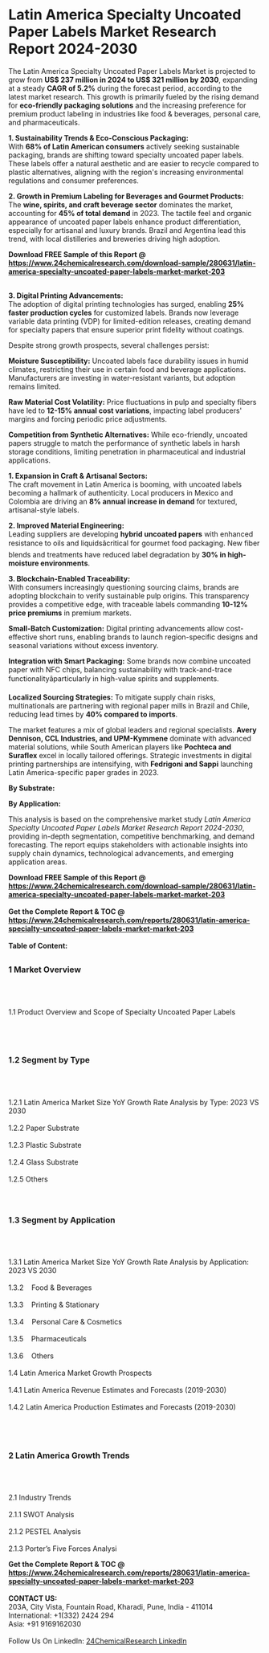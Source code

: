 <h1>Latin America Specialty Uncoated Paper Labels Market Research Report 2024-2030</h1><p>The Latin America Specialty Uncoated Paper Labels Market is projected to grow from <strong>US$ 237 million in 2024 to US$ 321 million by 2030</strong>, expanding at a steady <strong>CAGR of 5.2%</strong> during the forecast period, according to the latest market research. This growth is primarily fueled by the rising demand for <strong>eco-friendly packaging solutions</strong> and the increasing preference for premium product labeling in industries like food &amp; beverages, personal care, and pharmaceuticals.</p><p><strong>1. Sustainability Trends &amp; Eco-Conscious Packaging:</strong><br>
With <strong>68% of Latin American consumers</strong> actively seeking sustainable packaging, brands are shifting toward specialty uncoated paper labels. These labels offer a natural aesthetic and are easier to recycle compared to plastic alternatives, aligning with the region's increasing environmental regulations and consumer preferences.</p><p><strong>2. Growth in Premium Labeling for Beverages and Gourmet Products:</strong><br>
The <strong>wine, spirits, and craft beverage sector</strong> dominates the market, accounting for <strong>45% of total demand</strong> in 2023. The tactile feel and organic appearance of uncoated paper labels enhance product differentiation, especially for artisanal and luxury brands. Brazil and Argentina lead this trend, with local distilleries and breweries driving high adoption.</p><div><b>Download FREE Sample of this Report @ 
            <a href="https://www.24chemicalresearch.com/download-sample/280631/latin-america-specialty-uncoated-paper-labels-market-market-203">
            https://www.24chemicalresearch.com/download-sample/280631/latin-america-specialty-uncoated-paper-labels-market-market-203</a></b></div><br><p><strong>3. Digital Printing Advancements:</strong><br>
The adoption of digital printing technologies has surged, enabling <strong>25% faster production cycles</strong> for customized labels. Brands now leverage variable data printing (VDP) for limited-edition releases, creating demand for specialty papers that ensure superior print fidelity without coatings.</p><p>Despite strong growth prospects, several challenges persist:</p><p><strong>Moisture Susceptibility:</strong> Uncoated labels face durability issues in humid climates, restricting their use in certain food and beverage applications. Manufacturers are investing in water-resistant variants, but adoption remains limited.</p><p><strong>Raw Material Cost Volatility:</strong> Price fluctuations in pulp and specialty fibers have led to <strong>12-15% annual cost variations</strong>, impacting label producers' margins and forcing periodic price adjustments.</p><p><strong>Competition from Synthetic Alternatives:</strong> While eco-friendly, uncoated papers struggle to match the performance of synthetic labels in harsh storage conditions, limiting penetration in pharmaceutical and industrial applications.</p><p><strong>1. Expansion in Craft &amp; Artisanal Sectors:</strong><br>
The craft movement in Latin America is booming, with uncoated labels becoming a hallmark of authenticity. Local producers in Mexico and Colombia are driving an <strong>8% annual increase in demand</strong> for textured, artisanal-style labels.</p><p><strong>2. Improved Material Engineering:</strong><br>
Leading suppliers are developing <strong>hybrid uncoated papers</strong> with enhanced resistance to oils and liquidsâcritical for gourmet food packaging. New fiber blends and treatments have reduced label degradation by <strong>30% in high-moisture environments</strong>.</p><p><strong>3. Blockchain-Enabled Traceability:</strong><br>
With consumers increasingly questioning sourcing claims, brands are adopting blockchain to verify sustainable pulp origins. This transparency provides a competitive edge, with traceable labels commanding <strong>10-12% price premiums</strong> in premium markets.</p><p><strong>Small-Batch Customization:</strong>  
    Digital printing advancements allow cost-effective short runs, enabling brands to launch region-specific designs and seasonal variations without excess inventory.</p><p><strong>Integration with Smart Packaging:</strong> 
    Some brands now combine uncoated paper with NFC chips, balancing sustainability with track-and-trace functionalityâparticularly in high-value spirits and supplements.</p><p><strong>Localized Sourcing Strategies:</strong> 
    To mitigate supply chain risks, multinationals are partnering with regional paper mills in Brazil and Chile, reducing lead times by <strong>40% compared to imports</strong>.</p><p>The market features a mix of global leaders and regional specialists. <strong>Avery Dennison, CCL Industries, and UPM-Kymmene</strong> dominate with advanced material solutions, while South American players like <strong>Pochteca and Suraflex</strong> excel in locally tailored offerings. Strategic investments in digital printing partnerships are intensifying, with <strong>Fedrigoni and Sappi</strong> launching Latin America-specific paper grades in 2023.</p><p><strong>By Substrate:</strong></p><p><strong>By Application:</strong></p><p>This analysis is based on the comprehensive market study <em>Latin America Specialty Uncoated Paper Labels Market Research Report 2024-2030</em>, providing in-depth segmentation, competitive benchmarking, and demand forecasting. The report equips stakeholders with actionable insights into supply chain dynamics, technological advancements, and emerging application areas.</p><div><b>Download FREE Sample of this Report @ 
            <a href="https://www.24chemicalresearch.com/download-sample/280631/latin-america-specialty-uncoated-paper-labels-market-market-203">
            https://www.24chemicalresearch.com/download-sample/280631/latin-america-specialty-uncoated-paper-labels-market-market-203</a></b></div><br><div><b>Get the Complete Report & TOC @ 
            <a href="https://www.24chemicalresearch.com/reports/280631/latin-america-specialty-uncoated-paper-labels-market-market-203">
            https://www.24chemicalresearch.com/reports/280631/latin-america-specialty-uncoated-paper-labels-market-market-203</a></b></div><br>
            <b>Table of Content:</b><p><h2><span style="font-size:16px"><strong>1 Market Overview&nbsp;&nbsp; &nbsp;</strong></span></h2><br />
<br />
<p>1.1 Product Overview and Scope of Specialty Uncoated Paper Labels&nbsp;</p><br />
<br />
<h2><strong><span style="font-size:16px">1.2 Segment by Type&nbsp;&nbsp; &nbsp;</span></strong></h2><br />
<br />
<p>1.2.1 Latin America Market Size YoY Growth Rate Analysis by Type: 2023 VS 2030&nbsp;&nbsp; &nbsp;<br /><br />
1.2.2 Paper Substrate&nbsp;&nbsp; &nbsp;<br /><br />
1.2.3 Plastic Substrate<br /><br />
1.2.4 Glass Substrate<br /><br />
1.2.5 Others<br /><br />
<br />
<h2><span style="font-size:16px"><strong>1.3 Segment by Application&nbsp;&nbsp;</strong></span></h2><br />
<br />
<p>1.3.1 Latin America Market Size YoY Growth Rate Analysis by Application: 2023 VS 2030&nbsp;&nbsp; &nbsp;<br /><br />
1.3.2&nbsp;&nbsp; &nbsp;Food & Beverages<br /><br />
1.3.3&nbsp;&nbsp; &nbsp;Printing & Stationary<br /><br />
1.3.4&nbsp;&nbsp; &nbsp;Personal Care & Cosmetics<br /><br />
1.3.5&nbsp;&nbsp; &nbsp;Pharmaceuticals<br /><br />
1.3.6&nbsp;&nbsp; &nbsp;Others<br /><br />
1.4 Latin America Market Growth Prospects&nbsp;&nbsp; &nbsp;<br /><br />
1.4.1 Latin America Revenue Estimates and Forecasts (2019-2030)&nbsp;&nbsp; &nbsp;<br /><br />
1.4.2 Latin America Production Estimates and Forecasts (2019-2030)&nbsp;&nbsp;</p><br />
<br />
<h2><span style="font-size:16px"><strong>2 Latin America Growth Trends&nbsp;&nbsp; &nbsp;</strong></span></h2><br />
<br />
<p>2.1 Industry Trends&nbsp;&nbsp; &nbsp;<br /><br />
2.1.1 SWOT Analysis&nbsp;&nbsp; &nbsp;<br /><br />
2.1.2 PESTEL Analysis&nbsp;&nbsp; &nbsp;<br /><br />
2.1.3 Porter&rsquo;s Five Forces Analysi</p><div><b>Get the Complete Report & TOC @ 
            <a href="https://www.24chemicalresearch.com/reports/280631/latin-america-specialty-uncoated-paper-labels-market-market-203">
            https://www.24chemicalresearch.com/reports/280631/latin-america-specialty-uncoated-paper-labels-market-market-203</a></b></div><br><b>CONTACT US:</b><br>
            203A, City Vista, Fountain Road, Kharadi, Pune, India - 411014<br>
            International: +1(332) 2424 294<br>
            Asia: +91 9169162030 <br><br>
            Follow Us On LinkedIn: <a href="https://www.linkedin.com/company/24chemicalresearch/">24ChemicalResearch LinkedIn</a>
